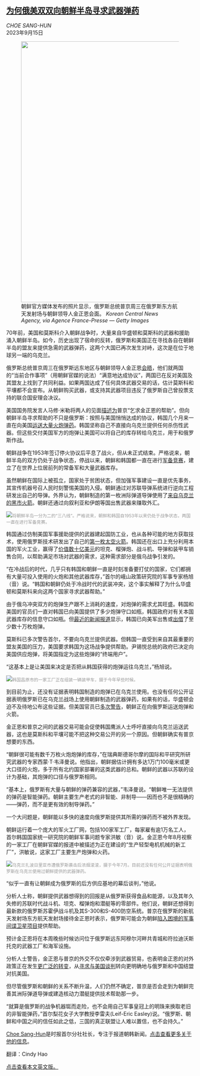 <!--1694754422000-->
[为何俄美双双向朝鲜半岛寻求武器弹药](https://cn.nytimes.com/asia-pacific/20230915/north-south-korea-ukraine/)
------

<address>CHOE SANG-HUN</address><time pudate="2023-09-15 12:35:07" datetime="2023-09-15 12:35:07">2023年9月15日</time><figure><img src="https://images.weserv.nl/?url=static01.nyt.com/images/2023/09/14/multimedia/14korea-analysis-jvmz/14korea-analysis-jvmz-master1050.jpg" width="1050" height="700"><figcaption>朝鲜官方媒体发布的照片显示，俄罗斯总统普京周三在俄罗斯东方航天发射场与朝鲜领导人金正恩会面。 <cite>Korean Central News Agency, via Agence France-Presse — Getty Images</cite></figcaption></figure><section><p>70年前，美国和莫斯科介入朝鲜战争时，大量来自华盛顿和莫斯科的武器和援助涌入朝鲜半岛。如今，历史出现了宿命的反转，俄罗斯和美国正在寻找各自在朝鲜半岛的盟友来提供急需的武器弹药，这两个大国已再次发生对峙，这次是在位于地球另一端的乌克兰。</p><p>俄罗斯总统普京周三在俄罗斯远东地区与朝鲜领导人金正恩<a href="https://www.nytimes.com/live/2023/09/13/world/russia-ukraine-news#kim-putin-russia-weapons-ukraine">会晤</a>，他们就两国的“当前合作事项”（用朝鲜官媒的说法）“满意地达成协议”，两国已在反对美国及其盟友上找到了共同利益。如果两国达成了任何具体武器交易的话，估计莫斯科和平壤都不会宣布。从朝鲜购买武器，或支持其武器项目违反了俄罗斯自己曾投票支持的联合国安理会决议。</p><p>美国国务院发言人马修·米勒将两人的见面<a rel="noopener noreferrer" target="_blank" href="https://www.state.gov/briefings/department-press-briefing-september-13-2023/#post-479592-DPRKRUSSIAREGION">描述为</a>普京“乞求金正恩的帮助”。但向朝鲜半岛寻求帮助的不只是俄罗斯：按照与美国悄悄达成的协议，韩国几个月来一直在向美国<a href="https://www.nytimes.com/2023/04/09/world/asia/leak-pentagon-south-korea-ukraine.html">运送大量火炮弹药</a>。韩国坚称自己不直接向乌克兰提供任何杀伤性武器。但这些交付美国军方的炮弹让美国可以将自己的库存转给乌克兰，用于和俄罗斯作战。</p><p>朝鲜战争在1953年签订停火协议后平息了战火，但从未正式结束。严格说来，朝鲜半岛的双方仍处于战争状态，停战以来，朝鲜和韩国都一直在进行<a href="https://cn.nytimes.com/asia-pacific/20210420/korea-missiles-arms-race/">军备竞赛</a>，建立了在世界上位居前列的常备军和大量武器库存。</p><p>虽然朝鲜在国际上被孤立，国家处于贫困状态，但加强军事建设一直是优先事务，其宣传机器号召人民时刻警惕美国的入侵。朝鲜通过对苏联导弹系统进行逆向工程研发出自己的导弹。外界认为，朝鲜制造的第一枚洲际弹道导弹使用了<a href="https://cn.nytimes.com/asia-pacific/20170815/north-korea-missiles-ukraine-factory/">来自乌克兰的黑市火箭</a>。朝鲜还通过向叙利亚和伊朗等国出售武器来赚取外汇。</p><p><img src="https://images.weserv.nl/?url=static01.nyt.com/images/2023/09/14/multimedia/14korea-analysis-zwvg/14korea-analysis-zwvg-master1050.jpg"><small style="color: #999;">将朝鲜半岛一分为二的“三八线”。严格说来，朝鲜和韩国自1953年以来仍处于战争状态，两国一直在进行军备竞赛。</small></p><p>韩国通过仿制美国军事援助提供的武器建起国防工业，也从各种可能的地方获取技术，使用俄罗斯技术研发出了自己的<a href="https://www.nytimes.com/2013/01/31/world/asia/on-3d-try-south-korea-launches-satellite-into-orbit.html">第一枚太空火箭</a>。韩国还在出口上充分利用本国的军火工业，赢得了<a href="https://www.nytimes.com/2023/03/05/world/asia/ukraine-south-korea-arms.html">价值数十亿美元</a>的坦克、榴弹炮、战斗机、导弹和装甲车销售合同，以帮助满足市场对武器的需求，这种需求部分是俄乌战争引发的。</p><p>“在冷战后的时代，几乎只有韩国和朝鲜一直是时刻准备要打仗的国家，它们都拥有大量可投入使用的火炮和其他武器库存，”首尔的峨山政策研究院的军事专家杨旭（音）说。“韩国和朝鲜仍处于冷战时代的武装冲突，这个事实解释了为什么华盛顿和莫斯科来向这两个国家寻求武器帮助。”</p><p>由于俄乌冲突双方的炮弹生产跟不上消耗的速度，对炮弹的需求尤其旺盛。韩国和美国的官员们一直对韩国已向美国提供了多少炮弹守口如瓶，韩国政府对有关本国武器库存的信息守口如瓶。但<a href="https://www.nytimes.com/2023/01/17/us/politics/ukraine-israel-weapons.html">最近的新闻报道</a>显示，韩国已向美军出售或<a rel="noopener noreferrer" target="_blank" href="https://www.reuters.com/world/south-korea-lend-500000-rounds-artillery-shells-us-report-2023-04-12/">出借</a>了至少数十万枚炮弹。</p><p>莫斯科已多次警告首尔，不要向乌克兰提供武器。但韩国一直受到来自其最重要的盟友美国的压力，美国要求韩国为这场战争提供帮助。尹锡悦总统的政府已决定向美国供应炮弹，将美国指定为这些炮弹的“终端用户”。</p><p>“这基本上是让美国来决定是否把从韩国获得的炮弹运往乌克兰，”杨旭说。</p><p><img src="https://images.weserv.nl/?url=static01.nyt.com/images/2023/09/14/multimedia/14korea-analysis-fhpb/14korea-analysis-fhpb-master1050.jpg"><small style="color: #999;">韩国昌原市的一家工厂正在组装一辆装甲车，摄于今年早些时候。</small></p><p>到目前为止，还没有证据表明韩国制造的炮弹已在乌克兰使用。也没有任何公开证据表明俄罗斯已在乌克兰战场上使用朝鲜制造的武器弹药，如果有的话，华盛顿会迫不及待地公布这些证据。但美国官员已<a href="https://www.nytimes.com/2022/11/02/world/europe/russia-ukraine-north-korea-ammunition.html">多次警告</a>，朝鲜正在向俄罗斯运送炮弹和火箭。</p><p>金正恩和普京之间的武器交易可能会促使韩国鹰派人士呼吁直接向乌克兰运送武器，这也是莫斯科和平壤可能不把这种交易公开的另一个原因。但朝鲜确实有普京想要的东西。</p><p>“朝鲜很可能有数千万枚火炮炮弹的库存，”在瑞典斯德哥尔摩的国际和平研究所研究武器的专家西蒙·T·韦泽曼说。他指出，朝鲜据估计拥有多达1万门100毫米或更大口径的火炮，多于所有北约国家部署的这类武器的总和。朝鲜的武器以苏联的设计为基础，其炮弹的口径与俄罗斯相同。</p><p>“基本上，俄罗斯有大量与朝鲜的弹药兼容的武器，”韦泽曼说。“朝鲜唯一无法提供的弹药是智能弹药。朝鲜主要生产老式的非智能、非制导——因而也不是很精确的——弹药，而不是更有效的制导弹药。”</p><p>一个大问题是，朝鲜能以多快的速度向俄罗斯提供其所需的弹药而不被外界发现。</p><p>朝鲜运行着一个庞大的军火工厂网，包括100家军工厂，每家雇有逾1万名工人，首尔韩国国家统一研究院的朝鲜军事问题专家洪敏（音）说。金正恩今年8月视察的一家工厂在朝鲜官媒的报道中被描述为正在建设的“生产轻型电机机械的新工厂”，洪敏说，这家工厂主要生产炮弹和火药。</p><p><img src="https://images.weserv.nl/?url=static01.nyt.com/images/2023/09/14/multimedia/14korea-analysis-pljv/14korea-analysis-pljv-master1050.jpg"><small style="color: #999;">乌克兰扎波日里亚市遭俄罗斯袭击后浓烟滚滚，摄于今年7月。目前还没有任何公开证据表明俄罗斯在乌克兰使用过朝鲜提供的武器弹药。</small></p><p>“似乎一直有让朝鲜成为俄罗斯的后方供应基地的幕后谈判，”他说。</p><p>分析人士称，朝鲜提供武器想得到的回报是从俄罗斯获得食品和能源，以及其年久失修的苏联时代战斗机、坦克、榴弹炮和潜艇等的零部件。他们说，朝鲜还想得到最新款的俄罗斯苏霍伊战斗机及其S-300和S-400防空系统。普京在俄罗斯的新航天发射场东方航天发射场接待金正恩时表示，俄罗斯可能会为朝鲜<a href="https://www.nytimes.com/2023/08/23/world/asia/north-korea-satellite-launch.html">陷入困境的军事间谍卫星项目</a>提供帮助。</p><p>预计金正恩将在本周晚些时候访问位于俄罗斯远东阿穆尔河畔共青城和符拉迪沃斯托克的武器工厂和海军设施。</p><p>分析人士警告，金正恩与普京的外交不仅仅牵涉到武器贸易，也表明金正恩的对外政策正在发生<a href="https://cn.nytimes.com/asia-pacific/20221115/north-korea-missile-tests/">更广泛的转变</a>，从<a href="https://www.nytimes.com/2019/03/02/world/asia/trump-kim-jong-un-summit.html">寻求与美国谈判</a>转向更明确地与俄罗斯和中国结盟对抗美国。</p><p>但尽管俄罗斯和朝鲜的关系不断升温，人们仍然不确定，普京是否会走到为朝鲜完善其洲际弹道导弹或建造核动力潜艇提供技术帮助那一步。</p><p>“就算是俄罗斯的战争机器铤而走险，也不会用自己军事皇冠上的明珠来换取老旧的非智能弹药，”首尔梨花女子大学教授李雷夫(Leif-Eric Easley)说。“俄罗斯、朝鲜和中国之间的信任如此之低，三国的真正联盟让人难以置信，也不会持久。”</p></section><footer><p><a rel="nofollow" target="_blank" href="https://www.nytimes.com/by/choe-sang-hun">Choe Sang-Hun</a>是时报首尔分社社长，专注于报道朝韩新闻。<a rel="nofollow" target="_blank" href="https://www.nytimes.com/by/choe-sang-hun">点击查看更多关于他的信息</a>。</p><p>翻译：Cindy Hao</p><p><a rel="nofollow" target="_blank" href="https://www.nytimes.com/2023/09/14/world/asia/north-south-korea-ukraine.html">点击查看本文英文版。</a></p></footer>
